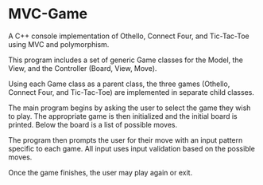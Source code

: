 # MVC-Game
A C++ console implementation of Othello, Connect Four, and Tic-Tac-Toe using MVC and polymorphism.

This program includes a set of generic Game classes for the Model, the View, and the Controller (Board, View, Move).

Using each Game class as a parent class, the three games (Othello, Connect Four, and Tic-Tac-Toe) are 
implemented in separate child classes.

The main program begins by asking the user to select the game they wish to play. The appropriate game is then
initialized and the initial board is printed. Below the board is a list of possible moves.

The program then prompts the user for their move with an input pattern specific to each game. All input uses
input validation based on the possible moves.

Once the game finishes, the user may play again or exit.
